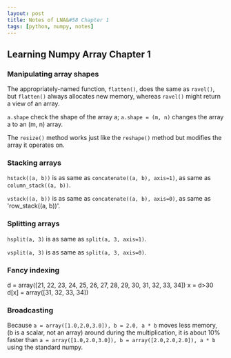 ```yaml
---
layout: post
title: Notes of LNA&#58 Chapter 1
tags: [python, numpy, notes]
---
```


## Learning Numpy Array Chapter 1

### Manipulating array shapes

The appropriately-named function, `flatten()`, does the same as `ravel()`, but `flatten()` always allocates new memory, whereas `ravel()` might return a view of an array.

`a.shape` check the shape of the array a; `a.shape = (m, n)` changes the array a to an (m, n) array.

The `resize()` method works just like the `reshape()` method but modifies the array it operates on.

### Stacking arrays

`hstack((a, b))` is as same as `concatenate((a, b), axis=1)`, as same as `column_stack((a, b))`.

`vstack((a, b))` is as same as `concatenate((a, b), axis=0)`, as same as 'row_stack((a, b))'.

### Splitting arrays

`hsplit(a, 3)` is as same as `split(a, 3, axis=1)`.

`vsplit(a, 3)` is as same as `split(a, 3, axis=0)`.

### Fancy indexing

d = array([21, 22, 23, 24, 25, 26, 27, 28, 29, 30, 31, 32, 33, 34])
x = d>30
d[x] = array([31, 32, 33, 34])

### Broadcasting

Because `a = array([1.0,2.0,3.0]), b = 2.0, a * b` moves less memory, (b is a scalar, not an array) around during the multiplication, it is about 10% faster than `a = array([1.0,2.0,3.0]), b = array([2.0,2.0,2.0]), a * b` using the standard numpy.
